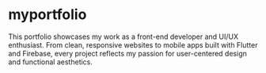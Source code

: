 # myportfolio
This portfolio showcases my work as a front-end developer and UI/UX enthusiast. From clean, responsive websites to mobile apps built with Flutter and Firebase, every project reflects my passion for user-centered design and functional aesthetics.

